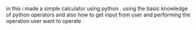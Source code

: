 in this i made a simple calculator using python . using the basic knowledge of python operators and also how to get input from user and performing the operation user want to operate
